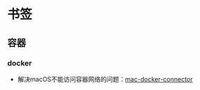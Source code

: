 # 书签

## 容器

### docker

- 解决macOS不能访问容器网络的问题：[mac-docker-connector](https://github.com/wenjunxiao/mac-docker-connector)
